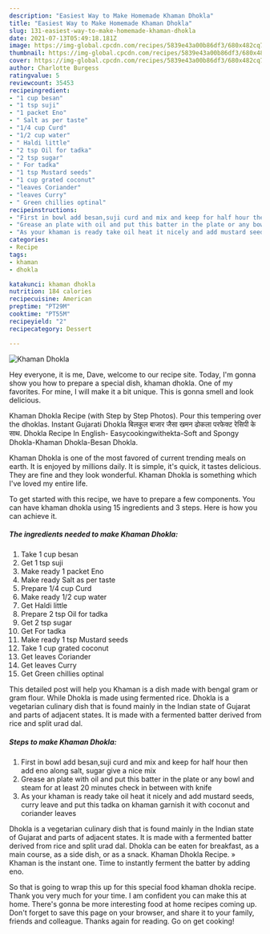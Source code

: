 ```yaml
---
description: "Easiest Way to Make Homemade Khaman Dhokla"
title: "Easiest Way to Make Homemade Khaman Dhokla"
slug: 131-easiest-way-to-make-homemade-khaman-dhokla
date: 2021-07-13T05:49:18.181Z
image: https://img-global.cpcdn.com/recipes/5839e43a00b86df3/680x482cq70/khaman-dhokla-recipe-main-photo.jpg
thumbnail: https://img-global.cpcdn.com/recipes/5839e43a00b86df3/680x482cq70/khaman-dhokla-recipe-main-photo.jpg
cover: https://img-global.cpcdn.com/recipes/5839e43a00b86df3/680x482cq70/khaman-dhokla-recipe-main-photo.jpg
author: Charlotte Burgess
ratingvalue: 5
reviewcount: 35453
recipeingredient:
- "1 cup besan"
- "1 tsp suji"
- "1 packet Eno"
- " Salt as per taste"
- "1/4 cup Curd"
- "1/2 cup water"
- " Haldi little"
- "2 tsp Oil for tadka"
- "2 tsp sugar"
- " For tadka"
- "1 tsp Mustard seeds"
- "1 cup grated coconut"
- "leaves Coriander"
- "leaves Curry"
- " Green chillies optinal"
recipeinstructions:
- "First in bowl add besan,suji curd and mix and keep for half hour then add eno along salt, sugar give a nice mix"
- "Grease an plate with oil and put this batter in the plate or any bowl and steam for at least 20 minutes check in between with knife"
- "As your khaman is ready take oil heat it nicely and add mustard seeds, curry leave and put this tadka on khaman garnish it with coconut and coriander leaves"
categories:
- Recipe
tags:
- khaman
- dhokla

katakunci: khaman dhokla 
nutrition: 184 calories
recipecuisine: American
preptime: "PT29M"
cooktime: "PT55M"
recipeyield: "2"
recipecategory: Dessert

---
```



![Khaman Dhokla](https://img-global.cpcdn.com/recipes/5839e43a00b86df3/680x482cq70/khaman-dhokla-recipe-main-photo.jpg)

Hey everyone, it is me, Dave, welcome to our recipe site. Today, I'm gonna show you how to prepare a special dish, khaman dhokla. One of my favorites. For mine, I will make it a bit unique. This is gonna smell and look delicious.

Khaman Dhokla Recipe (with Step by Step Photos). Pour this tempering over the dhoklas. Instant Gujarati Dhokla बिलकुल बाजार जैसा खमन ढोकला परफेक्ट रेसिपी के साथ. Dhokla Recipe In English- Easycookingwithekta-Soft and Spongy Dhokla-Khaman Dhokla-Besan Dhokla.

Khaman Dhokla is one of the most favored of current trending meals on earth. It is enjoyed by millions daily. It is simple, it's quick, it tastes delicious. They are fine and they look wonderful. Khaman Dhokla is something which I've loved my entire life.


To get started with this recipe, we have to prepare a few components. You can have khaman dhokla using 15 ingredients and 3 steps. Here is how you can achieve it.

<!--inarticleads1-->

##### The ingredients needed to make Khaman Dhokla:

1. Take 1 cup besan
1. Get 1 tsp suji
1. Make ready 1 packet Eno
1. Make ready  Salt as per taste
1. Prepare 1/4 cup Curd
1. Make ready 1/2 cup water
1. Get  Haldi little
1. Prepare 2 tsp Oil for tadka
1. Get 2 tsp sugar
1. Get  For tadka
1. Make ready 1 tsp Mustard seeds
1. Take 1 cup grated coconut
1. Get leaves Coriander
1. Get leaves Curry
1. Get  Green chillies optinal


This detailed post will help you Khaman is a dish made with bengal gram or gram flour. While Dhokla is made using fermented rice. Dhokla is a vegetarian culinary dish that is found mainly in the Indian state of Gujarat and parts of adjacent states. It is made with a fermented batter derived from rice and split urad dal. 

<!--inarticleads2-->

##### Steps to make Khaman Dhokla:

1. First in bowl add besan,suji curd and mix and keep for half hour then add eno along salt, sugar give a nice mix
1. Grease an plate with oil and put this batter in the plate or any bowl and steam for at least 20 minutes check in between with knife
1. As your khaman is ready take oil heat it nicely and add mustard seeds, curry leave and put this tadka on khaman garnish it with coconut and coriander leaves


Dhokla is a vegetarian culinary dish that is found mainly in the Indian state of Gujarat and parts of adjacent states. It is made with a fermented batter derived from rice and split urad dal. Dhokla can be eaten for breakfast, as a main course, as a side dish, or as a snack. Khaman Dhokla Recipe. » Khaman is the instant one. Time to instantly ferment the batter by adding eno. 

So that is going to wrap this up for this special food khaman dhokla recipe. Thank you very much for your time. I am confident you can make this at home. There's gonna be more interesting food at home recipes coming up. Don't forget to save this page on your browser, and share it to your family, friends and colleague. Thanks again for reading. Go on get cooking!
